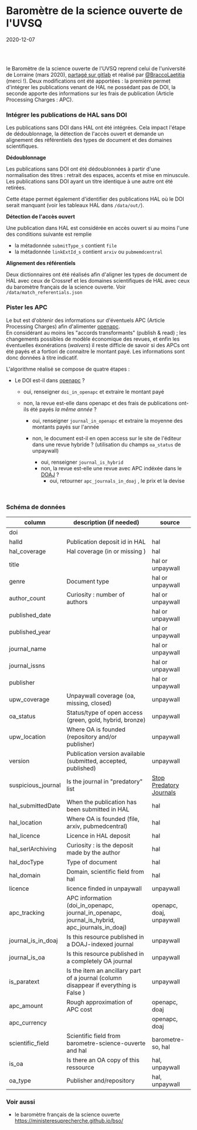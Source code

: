 # Baromètre de la science ouverte de l'UVSQ
2020-12-07<br />

<br /><br />

<!--repris et adaptaté

<br /><br />
### Table des matières
* [Intégrer les publications de HAL sans DOI](#intégrer-les-publications-de-HAL-sans-DOI) <br/>
* [Pister les APC](#pister-les-APC) <br/>
* [Schéma de données](#Schéma-de-données) <br/>



### Présentation -->
le Baromètre de la science ouverte de l'UVSQ reprend celui de l'université de Lorraine (mars 2020), [partagé sur gitlab]( https://gitlab.com/Cthulhus_Queen/barometre_scienceouverte_universitedelorraine/-/blob/master/barometre_universite_lorraine.ipynb) et réalisé par [@BraccoLaetitia](https://twitter.com/BraccoLaetitia) (merci !). Deux modifications ont été apportées : la première permet d'intégrer les publications venant de HAL ne possédant pas de DOI,  la seconde apporte des informations sur les frais de publication (Article Processing Charges : APC).

### Intégrer les publications de HAL sans DOI
Les publications sans DOI dans HAL ont été intégrées. Cela impact l'étape de dédoublonnage, la détection de l'accès ouvert et demande un alignement des référentiels des types de document et des domaines scientifiques.

**Dédoublonnage**

Les publications sans DOI ont été dédoublonnées à partir d'une normalisation des titres : retrait des espaces, accents et mise en minuscule. Les publications sans DOI ayant un titre identique à une autre ont été retirées.

Cette étape permet également d'identifier des publications HAL où le DOI serait manquant (voir les tableaux HAL dans `/data/out/`).

**Détection de l'accès ouvert**

Une publication dans HAL est considérée en accès ouvert si au moins l'une des conditions suivante est remplie
- la métadonnée `submitType_s` contient `file`
- la métadonnée `linkExtId_s` contient `arxiv` ou `pubmemdcentral`

**Alignement des référentiels**

Deux dictionnaires ont été réalisés afin d'aligner les types de document de HAL avec ceux de Crossref et les domaines scientifiques de HAL avec ceux du baromètre français de la science ouverte.
Voir `/data/match_referentials.json`
<br />

### Pister les APC
Le but est d'obtenir des informations sur d'éventuels APC (Article Processing Charges) afin d'alimenter [openapc](https://github.com/OpenAPC/). <br /> En considérant au moins les "accords transformants" (publish & read) ; les changements possibles de modèle économique des revues, et enfin les éventuelles éxonérations (*waivers*) il reste difficle de savoir si des APCs ont été payés et a fortiori de connaitre le montant payé. Les informations sont donc données à titre indicatif.


L'algorithme réalisé se compose de quatre étapes : 

+ Le DOI est-il dans [openapc](https://github.com/OpenAPC/openapc-de) ? 
    + oui, renseigner `doi_in_openapc` et extraire le montant payé
	+ non, la revue est-elle dans openapc et des frais de publications ont-ils été payés _la même année_ ?
	
	    + oui, renseigner `journal_in_openapc`  et extraire la moyenne des montants payés sur l'année
		
		+ non, le document est-il en open access sur le site de l'éditeur dans une revue hybride ? (utilisation du champs `oa_status` de unpaywall)
			+ oui, renseigner `journal_is_hybrid`
			+ non, la revue est-elle une revue avec APC indéxée dans le [DOAJ](https://doaj.org/) ?
				+ oui, retourner `apc_journals_in_doaj` , le prix et la devise
<br />

### Schéma de données

| column             | description (if needed)                                                                       | source                   |
|--------------------|-----------------------------------------------------------------------------------------------|--------------------------|
| doi                |                                                                                               |                          |
| halId              | Publication deposit id in HAL                                                                 | hal                      |
| hal_coverage       | Hal coverage (in or missing )                                                                 | hal                      |
| title              |                                                                                               | hal or unpaywall         |
| genre              | Document type                                                                                 | hal or unpaywall         |
| author_count       | Curiosity : number of authors                                                                 | hal or unpaywall         |
| published_date     |                                                                                               | hal or unpaywall         |
| published_year     |                                                                                               | hal or unpaywall         |
| journal_name       |                                                                                               | hal or unpaywall         |
| journal_issns      |                                                                                               | hal or unpaywall         |
| publisher          |                                                                                               | hal or unpaywall         |
| upw_coverage       | Unpaywall coverage (oa, missing, closed)                                                      | unpaywall                |
| oa_status          | Status/type of open access (green, gold, hybrid, bronze)                                      | unpaywall                |
| upw_location       | Where OA is founded (repository and/or publisher)                                             | unpaywall                |
| version            | Publication version available (submitted, accepted, published)                                | unpaywall                |
| suspicious_journal | Is the journal in "predatory" list                                                            | [Stop Predatory Journals](https://github.com/stop-predatory-journals/stop-predatory-journals.github.io)|
| hal_submittedDate  | When the publication has been submitted in HAL                                                | hal                      |
| hal_location       | Where OA is founded (file, arxiv, pubmedcentral)                                              | hal                      |
| hal_licence        | Licence in HAL deposit                                                                        | hal                      |
| hal_serlArchiving  | Curiosity : is the deposit made by the author                                                 | hal                      |
| hal_docType        | Type of document                                                                              | hal                      |
| hal_domain         | Domain, scientific field from hal                                                             | hal                      |
| licence            | licence finded in unpaywall                                                                   | unpaywall                |
| apc_tracking       | APC information (doi_in_openapc, journal_in_openapc, journal_is_hybrid, apc_journals_in_doaj) | openapc, doaj, unpaywall |
| journal_is_in_doaj | Is this resource published in a DOAJ-indexed journal                                          | unpaywall                |
| journal_is_oa      | Is this resource published in a completely OA journal                                         | unpaywall                |
| is_paratext        | Is the item an ancillary part of a journal (column disappear if everything is False )         | unpaywall                |
| apc_amount         | Rough approximation of APC cost                                                               | openapc, doaj            |
| apc_currency       |                                                                                               | openapc, doaj            |
| scientific_field   | Scientific field from barometre-science-ouverte and hal                                       | barometre-so, hal        |
| is_oa              | Is there an OA copy of this ressource                                                         | hal, unpaywall           |
| oa_type            | Publisher and/repository                                                                      | hal, unpaywall           |



### Voir aussi
  * le baromètre français de la science ouverte https://ministeresuprecherche.github.io/bso/



